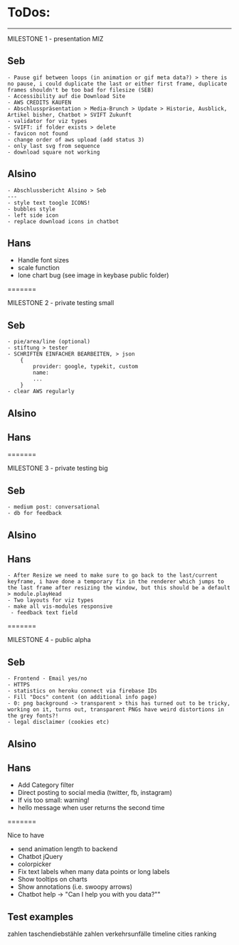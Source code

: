 # ToDos:
---



MILESTONE 1 - presentation MIZ

## Seb
	- Pause gif between loops (in animation or gif meta data?) > there is no pause, i could duplicate the last or either first frame, duplicate frames shouldn't be too bad for filesize (SEB)
	- Accessibility auf die Download Site
	- AWS CREDITS KAUFEN
	- Abschlusspräsentation > Media-Brunch > Update > Historie, Ausblick, Artikel bisher, Chatbot > SVIFT Zukunft
	- validator for viz types
	- SVIFT: if folder exists > delete
	- favicon not found
	- change order of aws upload (add status 3)
	- only last svg from sequence
	- download square not working

## Alsino
	- Abschlussbericht Alsino > Seb
	---
	- style text toogle ICONS!
	- bubbles style
	- left side icon
	- replace download icons in chatbot

## Hans
- Handle font sizes
- scale function
- lone chart bug (see image in keybase public folder)




=======




MILESTONE 2 - private testing small

## Seb
	- pie/area/line (optional)
	- stiftung > tester
	- SCHRIFTEN EINFACHER BEARBEITEN, > json
		{
			provider: google, typekit, custom
			name: 
			...
		}
	- clear AWS regularly
## Alsino
## Hans




=======




MILESTONE 3 - private testing big

## Seb
	- medium post: conversational
	- db for feedback
## Alsino
## Hans
	- After Resize we need to make sure to go back to the last/current keyframe, i have done a temporary fix in the renderer which jumps to the last frame after resizing the window, but this should be a default > module.playHead
	- Two layouts for viz types
	- make all vis-modules responsive
	 - feedback text field




=======




MILESTONE 4 - public alpha

## Seb
	- Frontend - Email yes/no
	- HTTPS
	- statistics on heroku connect via firebase IDs
	- Fill "Docs" content (on additional info page)
	- 0: png background -> transparent > this has turned out to be tricky, working on it, turns out, transparent PNGs have weird distortions in the grey fonts?!
	- legal disclaimer (cookies etc)

## Alsino
## Hans
- Add Category filter
- Direct posting to social media (twitter, fb, instagram)
- If vis too small: warning!
- hello message when user returns the second time




=======




Nice to have
- send animation length to backend
- Chatbot jQuery
- colorpicker
- Fix text labels when many data points or long labels
- Show tooltips on charts
- Show annotations (i.e. swoopy arrows)
- Chatbot help -> "Can I help you with you data?""





## Test examples 
zahlen taschendiebstähle
zahlen verkehrsunfälle
timeline
cities ranking
